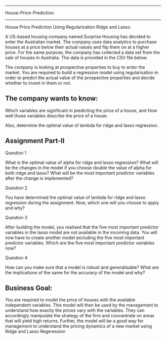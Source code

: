 **********************
House-Price-Prediction:
************************

House Price Prediction Using Regularization Ridge and Lasso.

A US-based housing company named Surprise Housing has decided to enter the Australian market. The company uses data analytics to 
purchase houses at a price below their actual values and flip them on at a higher price. For the same purpose, 
the company has collected a data set from the sale of houses in Australia. The data is provided in the CSV file below.

The company is looking at prospective properties to buy to enter the market. 
You are required to build a regression model using regularisation in order to predict the actual value of the 
prospective properties and decide whether to invest in them or not.


The company wants to know:
--------------------------

Which variables are significant in predicting the price of a house, and How well those variables describe the price of a house.

Also, determine the optimal value of lambda for ridge and lasso regression.

Assignment Part-II
------------------

Question 1

What is the optimal value of alpha for ridge and lasso regression? What will be the changes in the model if you 
choose double the value of alpha for both ridge and lasso? What will be the most important predictor variables after 
the change is implemented?

Question 2

You have determined the optimal value of lambda for ridge and lasso regression during the assignment. 
Now, which one will you choose to apply and why?

Question 3

After building the model, you realised that the five most important predictor variables in the lasso model are 
not available in the incoming data. You will now have to create another model excluding the five most important predictor 
variables. Which are the five most important predictor variables now?

Question 4

How can you make sure that a model is robust and generalisable? What are the implications of the same for the accuracy of 
the model and why?


Business Goal:
--------------

You are required to model the price of houses with the available independent variables. 
This model will then be used by the management to understand how exactly the prices vary with the variables. 
They can accordingly manipulate the strategy of the firm and concentrate on areas that will yield high returns. 
Further, the model will be a good way for management to understand the pricing dynamics of a new market using 
Ridge and Lasso Regeression